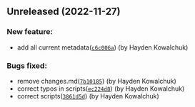 ## Unreleased (2022-11-27)

### New feature:

- add all current metadata([`c6c006a`](https://github.com/mrneo240/openMenu_metadb/commit/c6c006a4c28f111ae658a146606fcaf300979656)) (by Hayden Kowalchuk)

### Bugs fixed:

- remove changes.md([`7b10185`](https://github.com/mrneo240/openMenu_metadb/commit/7b101854dafad335f10607ca6c3503b8b994deaf)) (by Hayden Kowalchuk)
- correct typos in scripts([`ec224d8`](https://github.com/mrneo240/openMenu_metadb/commit/ec224d869d57e87a58c4fa925a00b7f74bbcef09)) (by Hayden Kowalchuk)
- correct scripts([`3861d5d`](https://github.com/mrneo240/openMenu_metadb/commit/3861d5d0f8dcdc2bf53074a8d71532d8dee335eb)) (by Hayden Kowalchuk)